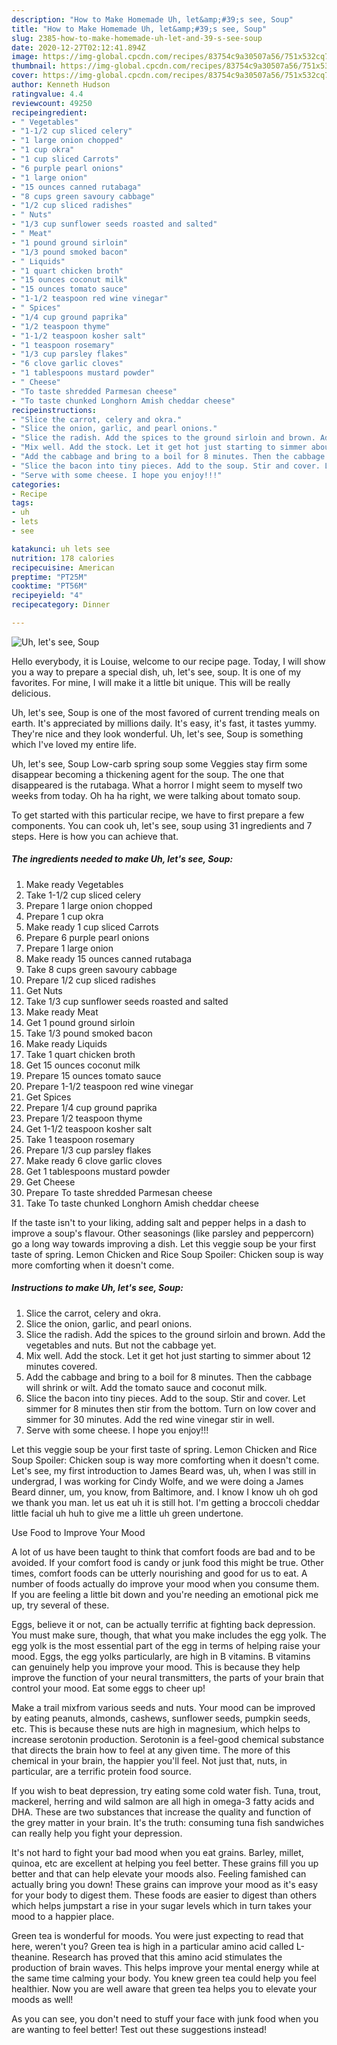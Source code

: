 ```yaml
---
description: "How to Make Homemade Uh, let&amp;#39;s see, Soup"
title: "How to Make Homemade Uh, let&amp;#39;s see, Soup"
slug: 2385-how-to-make-homemade-uh-let-and-39-s-see-soup
date: 2020-12-27T02:12:41.894Z
image: https://img-global.cpcdn.com/recipes/83754c9a30507a56/751x532cq70/uh-lets-see-soup-recipe-main-photo.jpg
thumbnail: https://img-global.cpcdn.com/recipes/83754c9a30507a56/751x532cq70/uh-lets-see-soup-recipe-main-photo.jpg
cover: https://img-global.cpcdn.com/recipes/83754c9a30507a56/751x532cq70/uh-lets-see-soup-recipe-main-photo.jpg
author: Kenneth Hudson
ratingvalue: 4.4
reviewcount: 49250
recipeingredient:
- " Vegetables"
- "1-1/2 cup sliced celery"
- "1 large onion chopped"
- "1 cup okra"
- "1 cup sliced Carrots"
- "6 purple pearl onions"
- "1 large onion"
- "15 ounces canned rutabaga"
- "8 cups green savoury cabbage"
- "1/2 cup sliced radishes"
- " Nuts"
- "1/3 cup sunflower seeds roasted and salted"
- " Meat"
- "1 pound ground sirloin"
- "1/3 pound smoked bacon"
- " Liquids"
- "1 quart chicken broth"
- "15 ounces coconut milk"
- "15 ounces tomato sauce"
- "1-1/2 teaspoon red wine vinegar"
- " Spices"
- "1/4 cup ground paprika"
- "1/2 teaspoon thyme"
- "1-1/2 teaspoon kosher salt"
- "1 teaspoon rosemary"
- "1/3 cup parsley flakes"
- "6 clove garlic cloves"
- "1 tablespoons mustard powder"
- " Cheese"
- "To taste shredded Parmesan cheese"
- "To taste chunked Longhorn Amish cheddar cheese"
recipeinstructions:
- "Slice the carrot, celery and okra."
- "Slice the onion, garlic, and pearl onions."
- "Slice the radish. Add the spices to the ground sirloin and brown. Add the vegetables and nuts. But not the cabbage yet."
- "Mix well. Add the stock. Let it get hot just starting to simmer about 12 minutes covered."
- "Add the cabbage and bring to a boil for 8 minutes. Then the cabbage will shrink or wilt. Add the tomato sauce and coconut milk."
- "Slice the bacon into tiny pieces. Add to the soup. Stir and cover. Let simmer for 8 minutes then stir from the bottom. Turn on low cover and simmer for 30 minutes. Add the red wine vinegar stir in well."
- "Serve with some cheese. I hope you enjoy!!!"
categories:
- Recipe
tags:
- uh
- lets
- see

katakunci: uh lets see 
nutrition: 178 calories
recipecuisine: American
preptime: "PT25M"
cooktime: "PT56M"
recipeyield: "4"
recipecategory: Dinner

---
```



![Uh, let&#39;s see, Soup](https://img-global.cpcdn.com/recipes/83754c9a30507a56/751x532cq70/uh-lets-see-soup-recipe-main-photo.jpg)

Hello everybody, it is Louise, welcome to our recipe page. Today, I will show you a way to prepare a special dish, uh, let&#39;s see, soup. It is one of my favorites. For mine, I will make it a little bit unique. This will be really delicious.

Uh, let&#39;s see, Soup is one of the most favored of current trending meals on earth. It's appreciated by millions daily. It's easy, it's fast, it tastes yummy. They're nice and they look wonderful. Uh, let&#39;s see, Soup is something which I've loved my entire life.

Uh, let&#39;s see, Soup Low-carb spring soup some Veggies stay firm some disappear becoming a thickening agent for the soup. The one that disappeared is the rutabaga. What a horror I might seem to myself two weeks from today. Oh ha ha right, we were talking about tomato soup.


To get started with this particular recipe, we have to first prepare a few components. You can cook uh, let&#39;s see, soup using 31 ingredients and 7 steps. Here is how you can achieve that.

<!--inarticleads1-->

##### The ingredients needed to make Uh, let&#39;s see, Soup:

1. Make ready  Vegetables
1. Take 1-1/2 cup sliced celery
1. Prepare 1 large onion chopped
1. Prepare 1 cup okra
1. Make ready 1 cup sliced Carrots
1. Prepare 6 purple pearl onions
1. Prepare 1 large onion
1. Make ready 15 ounces canned rutabaga
1. Take 8 cups green savoury cabbage
1. Prepare 1/2 cup sliced radishes
1. Get  Nuts
1. Take 1/3 cup sunflower seeds roasted and salted
1. Make ready  Meat
1. Get 1 pound ground sirloin
1. Take 1/3 pound smoked bacon
1. Make ready  Liquids
1. Take 1 quart chicken broth
1. Get 15 ounces coconut milk
1. Prepare 15 ounces tomato sauce
1. Prepare 1-1/2 teaspoon red wine vinegar
1. Get  Spices
1. Prepare 1/4 cup ground paprika
1. Prepare 1/2 teaspoon thyme
1. Get 1-1/2 teaspoon kosher salt
1. Take 1 teaspoon rosemary
1. Prepare 1/3 cup parsley flakes
1. Make ready 6 clove garlic cloves
1. Get 1 tablespoons mustard powder
1. Get  Cheese
1. Prepare To taste shredded Parmesan cheese
1. Take To taste chunked Longhorn Amish cheddar cheese


If the taste isn&#39;t to your liking, adding salt and pepper helps in a dash to improve a soup&#39;s flavour. Other seasonings (like parsley and peppercorn) go a long way towards improving a dish. Let this veggie soup be your first taste of spring. Lemon Chicken and Rice Soup Spoiler: Chicken soup is way more comforting when it doesn&#39;t come. 

<!--inarticleads2-->

##### Instructions to make Uh, let&#39;s see, Soup:

1. Slice the carrot, celery and okra.
1. Slice the onion, garlic, and pearl onions.
1. Slice the radish. Add the spices to the ground sirloin and brown. Add the vegetables and nuts. But not the cabbage yet.
1. Mix well. Add the stock. Let it get hot just starting to simmer about 12 minutes covered.
1. Add the cabbage and bring to a boil for 8 minutes. Then the cabbage will shrink or wilt. Add the tomato sauce and coconut milk.
1. Slice the bacon into tiny pieces. Add to the soup. Stir and cover. Let simmer for 8 minutes then stir from the bottom. Turn on low cover and simmer for 30 minutes. Add the red wine vinegar stir in well.
1. Serve with some cheese. I hope you enjoy!!!


Let this veggie soup be your first taste of spring. Lemon Chicken and Rice Soup Spoiler: Chicken soup is way more comforting when it doesn&#39;t come. Let&#39;s see, my first introduction to James Beard was, uh, when I was still in undergrad, I was working for Cindy Wolfe, and we were doing a James Beard dinner, um, you know, from Baltimore, and. I know I know uh oh god we thank you man. let us eat uh it is still hot. I&#39;m getting a broccoli cheddar little facial uh huh to give me a little uh green undertone. 

Use Food to Improve Your Mood


A lot of us have been taught to think that comfort foods are bad and to be avoided. If your comfort food is candy or junk food this might be true. Other times, comfort foods can be utterly nourishing and good for us to eat. A number of foods actually do improve your mood when you consume them. If you are feeling a little bit down and you're needing an emotional pick me up, try several of these.

Eggs, believe it or not, can be actually terrific at fighting back depression. You must make sure, though, that what you make includes the egg yolk. The egg yolk is the most essential part of the egg in terms of helping raise your mood. Eggs, the egg yolks particularly, are high in B vitamins. B vitamins can genuinely help you improve your mood. This is because they help improve the function of your neural transmitters, the parts of your brain that control your mood. Eat some eggs to cheer up!

Make a trail mixfrom various seeds and nuts. Your mood can be improved by eating peanuts, almonds, cashews, sunflower seeds, pumpkin seeds, etc. This is because these nuts are high in magnesium, which helps to increase serotonin production. Serotonin is a feel-good chemical substance that directs the brain how to feel at any given time. The more of this chemical in your brain, the happier you'll feel. Not just that, nuts, in particular, are a terrific protein food source.

If you wish to beat depression, try eating some cold water fish. Tuna, trout, mackerel, herring and wild salmon are all high in omega-3 fatty acids and DHA. These are two substances that increase the quality and function of the grey matter in your brain. It's the truth: consuming tuna fish sandwiches can really help you fight your depression. 

It's not hard to fight your bad mood when you eat grains. Barley, millet, quinoa, etc are excellent at helping you feel better. These grains fill you up better and that can help elevate your moods also. Feeling famished can actually bring you down! These grains can improve your mood as it's easy for your body to digest them. These foods are easier to digest than others which helps jumpstart a rise in your sugar levels which in turn takes your mood to a happier place.

Green tea is wonderful for moods. You were just expecting to read that here, weren't you? Green tea is high in a particular amino acid called L-theanine. Research has proved that this amino acid stimulates the production of brain waves. This helps improve your mental energy while at the same time calming your body. You knew green tea could help you feel healthier. Now you are well aware that green tea helps you to elevate your moods as well!

As you can see, you don't need to stuff your face with junk food when you are wanting to feel better! Test out  these suggestions  instead!

